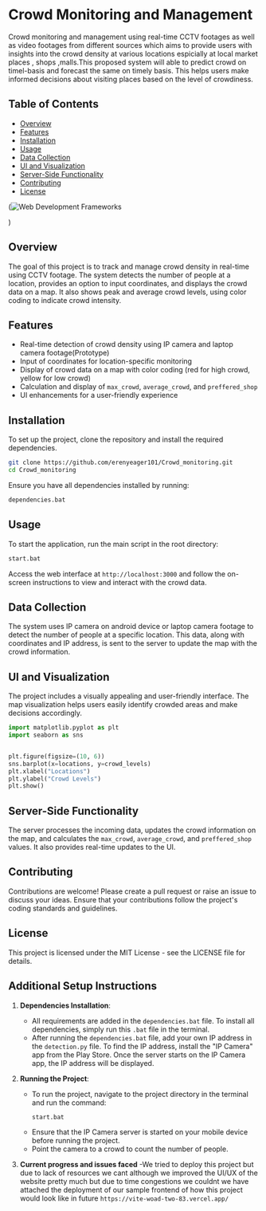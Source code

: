 
# Crowd Monitoring and Management

Crowd monitoring and management using real-time CCTV footages as well as video footages from different sources which aims to provide users with insights into the crowd density at various locations espicially at local market places , shops ,malls.This proposed system will able to predict crowd on timel-basis and forecast the same on timely basis. This helps users make informed decisions about visiting places based on the level of crowdiness.

## Table of Contents

- [Overview](#overview)
- [Features](#features)
- [Installation](#installation)
- [Usage](#usage)
- [Data Collection](#data-collection)
- [UI and Visualization](#ui-and-visualization)
- [Server-Side Functionality](#server-side-functionality)
- [Contributing](#contributing)
- [License](#license)


 (![Web Development Frameworks](https://drive.google.com/uc?export=view&id=1B_glRXdw3XcSgxc8muE5WRl48OoObYpY)

)







## Overview

The goal of this project is to track and manage crowd density in real-time using CCTV footage. The system detects the number of people at a location, provides an option to input coordinates, and displays the crowd data on a map. It also shows peak and average crowd levels, using color coding to indicate crowd intensity.

## Features

- Real-time detection of crowd density using IP camera and laptop camera footage(Prototype)
- Input of coordinates for location-specific monitoring
- Display of crowd data on a map with color coding (red for high crowd, yellow for low crowd)
- Calculation and display of `max_crowd`, `average_crowd`, and `preffered_shop`
- UI enhancements for a user-friendly experience

## Installation

To set up the project, clone the repository and install the required dependencies.

```bash
git clone https://github.com/erenyeager101/Crowd_monitoring.git
cd Crowd_monitoring
```

Ensure you have all dependencies installed by running:

```bash
dependencies.bat
```

## Usage

To start the application, run the main script in the root directory:

```bash
start.bat
```

Access the web interface at `http://localhost:3000` and follow the on-screen instructions to view and interact with the crowd data.

## Data Collection

The system uses IP camera on android device or laptop camera footage to detect the number of people at a specific location. This data, along with coordinates and IP address, is sent to the server to update the map with the crowd information.

## UI and Visualization

The project includes a visually appealing and user-friendly interface. The map visualization helps users easily identify crowded areas and make decisions accordingly.

```python
import matplotlib.pyplot as plt
import seaborn as sns


plt.figure(figsize=(10, 6))
sns.barplot(x=locations, y=crowd_levels)
plt.xlabel("Locations")
plt.ylabel("Crowd Levels")
plt.show()
```

## Server-Side Functionality

The server processes the incoming data, updates the crowd information on the map, and calculates the `max_crowd`, `average_crowd`, and `preffered_shop` values. It also provides real-time updates to the UI.

## Contributing

Contributions are welcome! Please create a pull request or raise an issue to discuss your ideas. Ensure that your contributions follow the project's coding standards and guidelines.

## License

This project is licensed under the MIT License - see the LICENSE file for details.

## Additional Setup Instructions

1. **Dependencies Installation**:
   - All requirements are added in the `dependencies.bat` file. To install all dependencies, simply run this `.bat` file in the terminal.
   - After running the `dependencies.bat` file, add your own IP address in the `detection.py` file. To find the IP address, install the "IP Camera" app from the Play Store. Once the server starts on the IP Camera app, the IP address will be displayed.

2. **Running the Project**:
   - To run the project, navigate to the project directory in the terminal and run the command:
     ```bash
     start.bat
     ```
   - Ensure that the IP Camera server is started on your mobile device before running the project.
   - Point the camera to a crowd to count the number of people.
3. **Current progress and issues faced**
   -We tried to deploy this project but due to lack of resources we cant although we improved the UI/UX of the website pretty much but due to time congestions we couldnt 
we have attached the deployment of our sample frontend of how this project would look like in future 
`https://vite-woad-two-83.vercel.app/`
   

